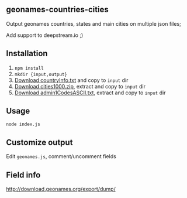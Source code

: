## geonames-countries-cities

Output geonames countries, states and main cities on multiple json files;

Add support to deepstream.io ;)

## Installation

1. `npm install`
2. `mkdir {input,output}`
3. [Download countryInfo.txt](http://download.geonames.org/export/dump/countryInfo.txt) and copy to `input` dir
4. [Download cities1000.zip](http://download.geonames.org/export/dump/cities1000.zip), extract and copy to `input` dir
5. [Download admin1CodesASCII.txt](http://download.geonames.org/export/dump/admin1CodesASCII.txt), extract and copy to `input` dir

## Usage

`node index.js`

## Customize output

Edit `geonames.js`, comment/uncomment fields

## Field info

http://download.geonames.org/export/dump/
